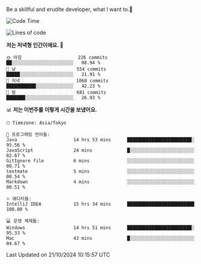 Be a skillful and erudite developer, what I want to.👶

<!--START_SECTION:waka-->
![Code Time](http://img.shields.io/badge/Code%20Time-1%2C328%20hrs%2011%20mins-blue)

![Lines of code](https://img.shields.io/badge/%EC%A0%80%EB%8A%94%20%EC%97%AC%ED%83%9C%EA%B9%8C%EC%A7%80%20-883.1%20thousand%20%EC%A4%84%EC%9D%98%20%EC%BD%94%EB%93%9C%EB%A5%BC%20%EC%9E%91%EC%84%B1%ED%96%88%EC%96%B4%EC%9A%94.-blue)

**저는 저녁형 인간이에요. 🦉** 

```text
🌞 아침                     226 commits         ██░░░░░░░░░░░░░░░░░░░░░░░   08.94 % 
🌆 낮　                     554 commits         █████░░░░░░░░░░░░░░░░░░░░   21.91 % 
🌃 저녁                     1068 commits        ███████████░░░░░░░░░░░░░░   42.23 % 
🌙 밤　                     681 commits         ███████░░░░░░░░░░░░░░░░░░   26.93 % 
```


📊 **저는 이번주를 이렇게 시간을 보냈어요.** 

```text
🕑︎ Timezone: Asia/Tokyo

💬 프로그래밍 언어들: 
Java                     14 hrs 53 mins      ████████████████████████░   95.56 % 
JavaScript               24 mins             █░░░░░░░░░░░░░░░░░░░░░░░░   02.67 % 
GitIgnore file           6 mins              ░░░░░░░░░░░░░░░░░░░░░░░░░   00.71 % 
textmate                 5 mins              ░░░░░░░░░░░░░░░░░░░░░░░░░   00.54 % 
Markdown                 4 mins              ░░░░░░░░░░░░░░░░░░░░░░░░░   00.51 % 

🔥 에디터들: 
IntelliJ IDEA            15 hrs 34 mins      █████████████████████████   100.00 % 

💻 운영 체제들: 
Windows                  14 hrs 51 mins      ████████████████████████░   95.33 % 
Mac                      43 mins             █░░░░░░░░░░░░░░░░░░░░░░░░   04.67 % 
```


 Last Updated on 21/10/2024 10:15:57 UTC
<!--END_SECTION:waka-->
